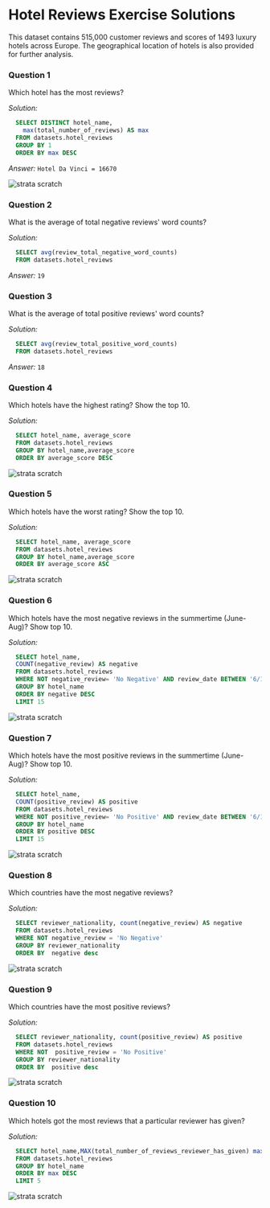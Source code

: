 # Hotel Reviews Exercise Solutions

This dataset contains 515,000 customer reviews and scores of 1493 luxury hotels across Europe.
The geographical location of hotels is also provided for further analysis.

### Question 1
Which hotel has the most reviews?

*Solution:*
```sql
  SELECT DISTINCT hotel_name,
    max(total_number_of_reviews) AS max
  FROM datasets.hotel_reviews 
  GROUP BY 1
  ORDER BY max DESC
```
*Answer:* `Hotel Da Vinci = 16670`

![strata scratch](assets/hotel-reviews-q1.jpg)

### Question 2
What is the average of total negative reviews' word counts?

*Solution:*
```sql
  SELECT avg(review_total_negative_word_counts)
  FROM datasets.hotel_reviews
```
*Answer:* `19`

### Question 3
What is the average of total positive reviews' word counts?

*Solution:*
```sql
  SELECT avg(review_total_positive_word_counts) 
  FROM datasets.hotel_reviews
```
*Answer:* `18`

### Question 4
Which hotels have the highest rating? Show the top 10.

*Solution:*
```sql
  SELECT hotel_name, average_score
  FROM datasets.hotel_reviews 
  GROUP BY hotel_name,average_score 
  ORDER BY average_score DESC 
```
![strata scratch](assets/hotel-reviews-q4.jpg)

### Question 5
Which hotels have the worst rating? Show the top 10.

*Solution:*
```sql
  SELECT hotel_name, average_score 
  FROM datasets.hotel_reviews 
  GROUP BY hotel_name,average_score
  ORDER BY average_score ASC
```
![strata scratch](assets/hotel-reviews-q5.jpg)

### Question 6
Which hotels have the most negative reviews in the summertime (June-Aug)? Show top 10.

*Solution:*
```sql
  SELECT hotel_name, 
  COUNT(negative_review) AS negative 
  FROM datasets.hotel_reviews 
  WHERE NOT negative_review= 'No Negative' AND review_date BETWEEN '6/1/17' AND '8/31/17'
  GROUP BY hotel_name
  ORDER BY negative DESC
  LIMIT 15
```
![strata scratch](assets/hotel-reviews-q6.jpg)

### Question 7
Which hotels have the most positive reviews in the summertime (June-Aug)? Show top 10.

*Solution:*
```sql
  SELECT hotel_name,
  COUNT(positive_review) AS positive 
  FROM datasets.hotel_reviews 
  WHERE NOT positive_review= 'No Positive' AND review_date BETWEEN '6/1/17' AND '8/31/17'
  GROUP BY hotel_name
  ORDER BY positive DESC
  LIMIT 15
```
![strata scratch](assets/hotel-reviews-q7.jpg)

### Question 8
Which countries have the most negative reviews?

*Solution:*
```sql
  SELECT reviewer_nationality, count(negative_review) AS negative
  FROM datasets.hotel_reviews
  WHERE NOT negative_review = 'No Negative'  
  GROUP BY reviewer_nationality
  ORDER BY  negative desc
```
![strata scratch](assets/hotel-reviews-q8.jpg)

### Question 9
Which countries have the most positive reviews?

*Solution:*
```sql
  SELECT reviewer_nationality, count(positive_review) AS positive
  FROM datasets.hotel_reviews
  WHERE NOT  positive_review = 'No Positive'
  GROUP BY reviewer_nationality
  ORDER BY  positive desc
```
![strata scratch](assets/hotel-reviews-q9.jpg)

### Question 10
Which hotels got the most reviews that a particular reviewer has given?

*Solution:*
```sql
  SELECT hotel_name,MAX(total_number_of_reviews_reviewer_has_given) max
  FROM datasets.hotel_reviews
  GROUP BY hotel_name
  ORDER BY max DESC
  LIMIT 5
```
![strata scratch](assets/hotel-reviews-q10.jpg)
